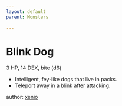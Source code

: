 ```yaml
---
layout: default
parent: Monsters
  
---
```

# Blink Dog
3 HP, 14 DEX, bite (d6)  
- Intelligent, fey-like dogs that live in packs.  
- Teleport away in a blink after attacking.  

author: [xenio](https://xenioinabottle.blogspot.com/2021/02/classic-monsters-for-cairnito-part-1.html)
